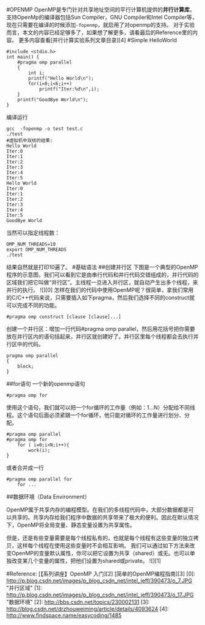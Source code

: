 #OPENMP
OpenMP是专门针对共享地址空间的平行计算机提供的**并行计算库**，支持OpenMp的编译器包括Sun Compiler，GNU Compiler和Intel Compiler等，现在只需要在编译的时候添加`-fopenmp`，就启用了对openmp的支持。
对于实验而言，本文的内容已经足够多了，如果想了解更多，请看最后的Reference里的内容。
更多内容查看[并行计算实验系列文章目录][4]
#Simple HelloWorld
```
#include <stdio.h>
int main() {
    #pragma omp parallel
    {
        int i;
        printf("Hello World\n");
        for(i=0;i<6;i++)
            printf("Iter:%d\n",i);
    }
    printf("GoodBye World\n");
}
```
编译运行
```
gcc  -fopenmp -o test test.c
./test
#虚拟机中双核的结果:
Hello World
Iter:0
Iter:1
Iter:2
Iter:3
Iter:4
Iter:5
Hello World
Iter:0
Iter:1
Iter:2
Iter:3
Iter:4
Iter:5
GoodBye World

```
当然可以指定线程数：
```
OMP_NUM_THREADS=10
export OMP_NUM_THREADS
./test
```
结果自然就是打印10遍了。
#基础语法
##创建并行区
下图是一个典型的OpenMP程序的示意图，我们可以看到它是由串行代码和并行代码交错组成的，并行代码的区域我们把它叫做“并行区”。主线程一旦进入并行区，就自动产生出多个线程，来并行的执行。
![][0]
怎样在我们的代码中使用OpenMP呢？很简单，拿我们常用的C/C++代码来说，只需要插入如下pragma，然后我们选择不同的construct就可以完成不同的功能。
```
#pragma omp construct [clause [clause]...]
```
创建一个并行区：增加一行代码#pragma omp parallel，然后用花括号把你需要放在并行区内的语句括起来，并行区就创建好了。并行区里每个线程都会去执行并行区中的代码。
```
pragma omp parallel
{
	block;
}
```
##for语句
一个新的openmp语句
```
#pragma omp for
```
使用这个语句，我们就可以把一个for循环的工作量（例如：1...N）分配给不同线程。这个语句后面必须紧跟一个for循环，他只能对循环的工作量进行划分、分配。
```
#pragma omp parallel
#pragma omp for
	for ( i=0;i<N;i++){
		work(i);
}
```
或者合并成一行
```
#pragma omp parallel for
	for ...
```
##数据环境（Data Environment）

OpenMP属于共享内存的编程模型。在我们的多线程代码中，大部分数据都是可以共享的。共享内存给我们程序中数据的共享带来了极大的便利。因此在默认情况下，OpenMP将全局变量、静态变量设置为共享属性。

但是，还是有些变量需要是每个线程私有的，也就是每个线程有这些变量的独立拷贝，这样每个线程在使用这些变量时不会相互影响。
我们可以通过如下方法来改变OpenMP的变量默认属性，你可以把它设置为共享（shared）或无。也可以单独改变某几个变量的属性，把他们设置为shared或private。
![][1]

#Reference:
[【系列讲座】OpenMP 入门][2]
[简单的OpenMP编程指南][3]
[0]: http://p.blog.csdn.net/images/p_blog_csdn_net/intel_jeff/390473/o_7.JPG "并行区域"
[1]: http://p.blog.csdn.net/images/p_blog_csdn_net/intel_jeff/390473/o_17.JPG "数据环境"
[2]: http://bbs.csdn.net/topics/230002131
[3]: http://blog.csdn.net/drzhouweiming/article/details/4093624
[4]:  http://www.findspace.name/easycoding/1485